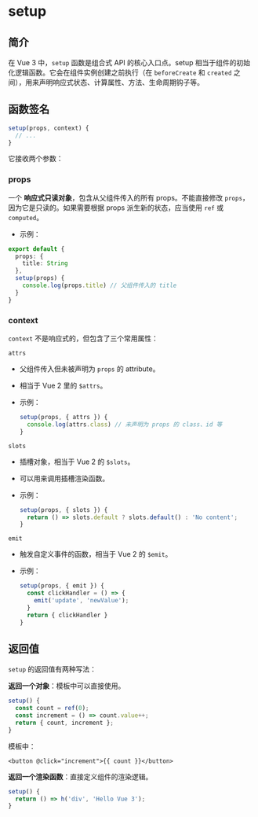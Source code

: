 # setup

## 简介

在 Vue 3 中，`setup` 函数是组合式 API 的核心入口点。setup 相当于组件的初始化逻辑函数。它会在组件实例创建之前执行（在 `beforeCreate` 和 `created` 之间），用来声明响应式状态、计算属性、方法、生命周期钩子等。

## 函数签名

```ts
setup(props, context) {
  // ...
}
```

它接收两个参数：

### props

一个 **响应式只读对象**，包含从父组件传入的所有 props。不能直接修改 `props`，因为它是只读的。如果需要根据 props 派生新的状态，应当使用 `ref` 或 `computed`。

* 示例：

```ts
export default {
  props: {
    title: String
  },
  setup(props) {
    console.log(props.title) // 父组件传入的 title
  }
}
```

### context

`context` 不是响应式的，但包含了三个常用属性：

`attrs`

* 父组件传入但未被声明为 `props` 的 attribute。
* 相当于 Vue 2 里的 `$attrs`。
* 示例：

  ```ts
  setup(props, { attrs }) {
    console.log(attrs.class) // 未声明为 props 的 class、id 等
  }
  ```

`slots`

* 插槽对象，相当于 Vue 2 的 `$slots`。
* 可以用来调用插槽渲染函数。
* 示例：

  ```ts
  setup(props, { slots }) {
    return () => slots.default ? slots.default() : 'No content';
  }
  ```

`emit`

* 触发自定义事件的函数，相当于 Vue 2 的 `$emit`。
* 示例：

  ```ts
  setup(props, { emit }) {
    const clickHandler = () => {
      emit('update', 'newValue');
    }
    return { clickHandler }
  }
  ```

## 返回值

`setup` 的返回值有两种写法：

**返回一个对象**：模板中可以直接使用。

```ts
setup() {
  const count = ref(0);
  const increment = () => count.value++;
  return { count, increment };
}
```

模板中：

```vue
<button @click="increment">{{ count }}</button>
```

**返回一个渲染函数**：直接定义组件的渲染逻辑。

```ts
setup() {
  return () => h('div', 'Hello Vue 3');
}
```
